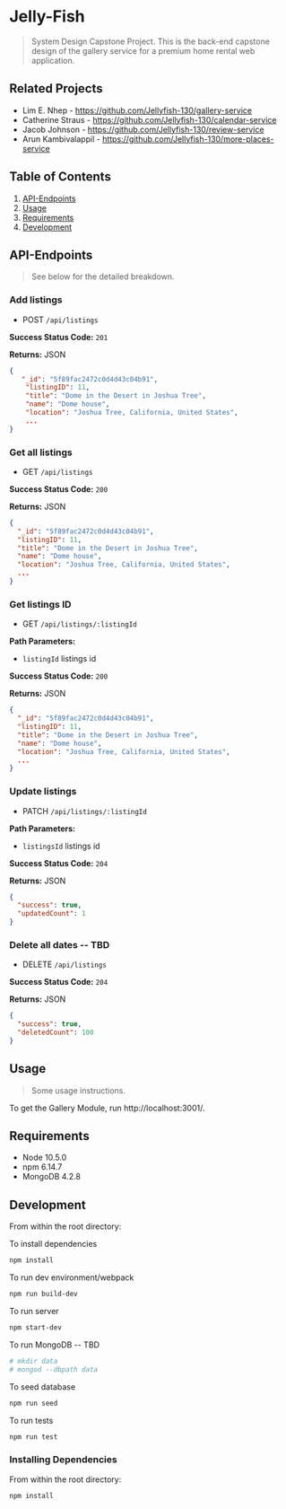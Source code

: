 # Jelly-Fish

> System Design Capstone Project. This is the back-end capstone design of the gallery service for a premium home rental web application.

## Related Projects

- Lim E. Nhep - https://github.com/Jellyfish-130/gallery-service
- Catherine Straus - https://github.com/Jellyfish-130/calendar-service
- Jacob Johnson - https://github.com/Jellyfish-130/review-service
- Arun Kambivalappil - https://github.com/Jellyfish-130/more-places-service

## Table of Contents

1. [API-Endpoints](#API-Endpoints)
2. [Usage](#Usage)
3. [Requirements](#requirements)
4. [Development](#development)

## API-Endpoints

> See below for the detailed breakdown.

### Add listings

- POST `/api/listings`

**Success Status Code:** `201`

**Returns:** JSON

```json
{
   "_id": "5f89fac2472c0d4d43c04b91",
    "listingID": 11,
    "title": "Dome in the Desert in Joshua Tree",
    "name": "Dome house",
    "location": "Joshua Tree, California, United States",
    ...
}
```

### Get all listings

- GET `/api/listings`

**Success Status Code:** `200`

**Returns:** JSON

```json
{
  "_id": "5f89fac2472c0d4d43c04b91",
  "listingID": 11,
  "title": "Dome in the Desert in Joshua Tree",
  "name": "Dome house",
  "location": "Joshua Tree, California, United States",
  ...
}
```

### Get listings ID

- GET `/api/listings/:listingId`

**Path Parameters:**

- `listingId` listings id

**Success Status Code:** `200`

**Returns:** JSON

```json
{
  "_id": "5f89fac2472c0d4d43c04b91",
  "listingID": 11,
  "title": "Dome in the Desert in Joshua Tree",
  "name": "Dome house",
  "location": "Joshua Tree, California, United States",
  ...
}
```

### Update listings

- PATCH `/api/listings/:listingId`

**Path Parameters:**

- `listingsId` listings id

**Success Status Code:** `204`

**Returns:** JSON

```json
{
  "success": true,
  "updatedCount": 1
}
```

### Delete all dates -- TBD

- DELETE `/api/listings`

**Success Status Code:** `204`

**Returns:** JSON

```json
{
  "success": true,
  "deletedCount": 100
}
```
## Usage

> Some usage instructions.

To get the Gallery Module, run http://localhost:3001/.

## Requirements

- Node 10.5.0
- npm 6.14.7
- MongoDB 4.2.8

## Development

From within the root directory:

To install dependencies

```sh
npm install
```

To run dev environment/webpack

```sh
npm run build-dev
```

To run server

```sh
npm start-dev
```

To run MongoDB -- TBD

```sh
# mkdir data
# mongod --dbpath data
```

To seed database

```sh
npm run seed
```

To run tests

```sh
npm run test
```

### Installing Dependencies

From within the root directory:

```sh
npm install
```

